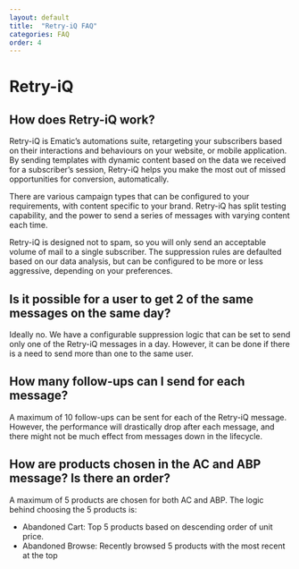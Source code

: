 ```yaml
---
layout: default
title:  "Retry-iQ FAQ"
categories: FAQ
order: 4
---
```


# Retry-iQ

## How does Retry-iQ work?

Retry-iQ is Ematic’s automations suite, retargeting your subscribers based on their interactions and behaviours on your website, or mobile application. By sending templates with dynamic content based on the data we received for a subscriber’s session, Retry-iQ helps you make the most out of missed opportunities for conversion, automatically.

There are various campaign types that can be configured to your requirements, with content specific to your brand. Retry-iQ has split testing capability, and the power to send a series of messages with varying content each time.

Retry-iQ is designed not to spam, so you will only send an acceptable volume of mail to a single subscriber. The suppression rules are defaulted based on our data analysis, but can be configured to be more or less aggressive, depending on your preferences.

## Is it possible for a user to get 2 of the same messages on the same day?

Ideally no. We have a configurable suppression logic that can be set to send only one of the Retry-iQ messages in a day. However, it can be done if there is a need to send more than one to the same user.

## How many follow-ups can I send for each message?

A maximum of 10 follow-ups can be sent for each of the Retry-iQ message. However, the performance will drastically drop after each message, and there might not be much effect from messages down in the lifecycle.

## How are products chosen in the AC and ABP message? Is there an order?

A maximum of 5 products are chosen for both AC and ABP. The logic behind choosing the 5 products is:

- Abandoned Cart: Top 5 products based on descending order of unit price. 
- Abandoned Browse: Recently browsed 5 products with the most recent at the top